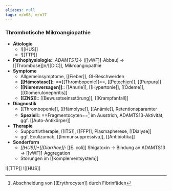 ```yaml
---
aliases: null
tags: m/m08, m/m17
---
```

### Thrombotische Mikroangiopathie 
- **Ätiologie**
	- ![[HUS]]
	- ![[TTP]]
- **Pathophysiologie**:: *ADAMTS13*↓ ([[vWF]]-Abbau) → [[Thrombose]]n/[[DIC]], Mikroangiopathie
- **Symptome**
	- Allgemeinsymptome, [[Fieber]], GI-Beschwerden
	- **[[Hämostase]]**:: ==[[Thrombopenie]]==, [[Petechien]], [[Purpura]]
	- **[[Nierenversagen]]**:: [[Anurie]], [[Hypertonie]], [[Ödeme]], [[Glomerulonephritis]]
	- **[[ZNS]]**:: [[Bewusstseinsstörung]], [[Krampfanfall]]
- **Diagnostik**
	- [[Thrombopenie]], [[Hämolyse]], [[Anämie]], Retentionsparamter
	- **Speziell**:: ==Fragmentocyten==[^1] im Ausstrich, ADAMTS13-Aktivität, ggf. [[Auto-Antikörper]]
- **Therapie**
	- Supportivtherapie, [[ITS]], [[FFP]], Plasmapherese, [[Dialyse]]
	- ggf. Eculizumab, [[Immunsuppressiva]], [[Antibiotika]]
- **Sonderform**
	- *[[HUS]]+[[Diarrhoe]]:* [[E. coli]] Shigatoxin → Bindung an ADAMTS13 → [[vWF]]-Aggregation
	- Störungen im [[Komplementsystem]]


![[TTP]]
![[HUS]]

[^1]: Abschneidung von [[Erythrocyten]] durch Fibrinfäden